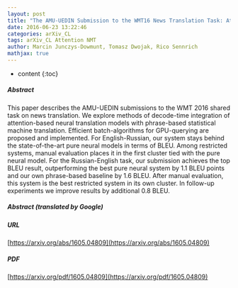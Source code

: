```yaml
---
layout: post
title: "The AMU-UEDIN Submission to the WMT16 News Translation Task: Attention-based NMT Models as Feature Functions in Phrase-based SMT"
date: 2016-06-23 13:22:46
categories: arXiv_CL
tags: arXiv_CL Attention NMT
author: Marcin Junczys-Dowmunt, Tomasz Dwojak, Rico Sennrich
mathjax: true
---
```


* content
{:toc}

##### Abstract
This paper describes the AMU-UEDIN submissions to the WMT 2016 shared task on news translation. We explore methods of decode-time integration of attention-based neural translation models with phrase-based statistical machine translation. Efficient batch-algorithms for GPU-querying are proposed and implemented. For English-Russian, our system stays behind the state-of-the-art pure neural models in terms of BLEU. Among restricted systems, manual evaluation places it in the first cluster tied with the pure neural model. For the Russian-English task, our submission achieves the top BLEU result, outperforming the best pure neural system by 1.1 BLEU points and our own phrase-based baseline by 1.6 BLEU. After manual evaluation, this system is the best restricted system in its own cluster. In follow-up experiments we improve results by additional 0.8 BLEU.

##### Abstract (translated by Google)


##### URL
[https://arxiv.org/abs/1605.04809](https://arxiv.org/abs/1605.04809)

##### PDF
[https://arxiv.org/pdf/1605.04809](https://arxiv.org/pdf/1605.04809)

